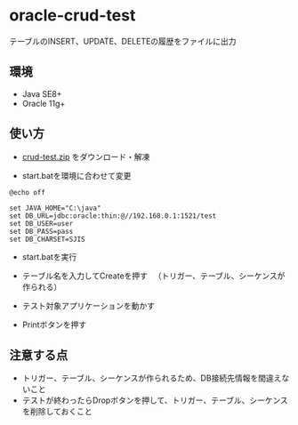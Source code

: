 # oracle-crud-test

テーブルのINSERT、UPDATE、DELETEの履歴をファイルに出力

## 環境
- Java SE8+
- Oracle 11g+

## 使い方
- [crud-test.zip](https://github.com/d-segawa/oracle-crud-test/raw/master/crud-test.zip) をダウンロード・解凍


- start.batを環境に合わせて変更

```
@echo off

set JAVA_HOME="C:\java"
set DB_URL=jdbc:oracle:thin:@//192.168.0.1:1521/test
set DB_USER=user
set DB_PASS=pass
set DB_CHARSET=SJIS

```
- start.batを実行

- テーブル名を入力してCreateを押す
　（トリガー、テーブル、シーケンスが作られる）
- テスト対象アプリケーションを動かす
- Printボタンを押す

## 注意する点
- トリガー、テーブル、シーケンスが作られるため、DB接続先情報を間違えないこと
- テストが終わったらDropボタンを押して、トリガー、テーブル、シーケンスを削除しておくこと

